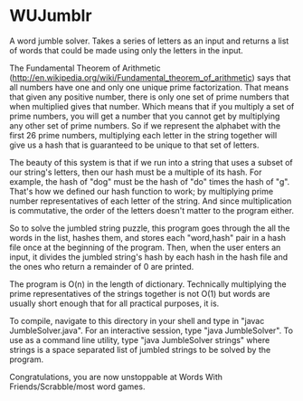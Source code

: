WUJumblr
========

A word jumble solver.  Takes a series of letters as an input and returns a list of words that could be made 
using only the letters in the input.

The Fundamental Theorem of Arithmetic (http://en.wikipedia.org/wiki/Fundamental_theorem_of_arithmetic)
says that all numbers have one and only one unique prime factorization.  That means that given any positive number, 
there is only one set of prime numbers that when multiplied gives that number.  Which means that if you multiply 
a set of prime numbers, you will get a number that you cannot get by multiplying any other set of prime numbers.  So 
if we represent the alphabet with the first 26 prime numbers, multiplying each letter in the string together will 
give us a hash that is guaranteed to be unique to that set of letters. 

The beauty of this system is that if we run into a string that uses a subset of our string's letters, then our hash must 
be a multiple of its hash. For example, the hash of "dog" must be the hash of "do" times the hash of "g".  That's how we 
defined our hash function to work; by multiplying prime number representatives of each letter of the string.  And since 
multiplication is commutative, the order of the letters doesn't matter to the program either.

So to solve the jumbled string puzzle, this program goes through the all the words in the list, hashes them, and stores each 
"word,hash" pair in a hash file once at the beginning of the program.  Then, when the user enters an input, it divides the 
jumbled string's hash by each hash in the hash file and the ones who return a remainder of 0 are printed.

The program is O(n) in the length of dictionary.  Technically multiplying the prime representatives of the strings together
is not O(1) but words are usually short enough that for all practical purposes, it is.

To compile, navigate to this directory in your shell and type in "javac JumbleSolver.java".
For an interactive session, type "java JumbleSolver".
To use as a command line utility, type "java JumbleSolver strings" where strings is a space separated list of jumbled strings to be 
solved by the program.  

Congratulations, you are now unstoppable at Words With Friends/Scrabble/most word games.